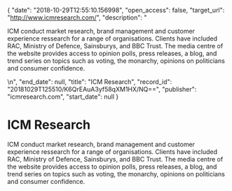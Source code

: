 {
  "date": "2018-10-29T12:55:10.156998", 
  "open_access": false, 
  "target_url": "http://www.icmresearch.com/", 
  "description": "<p>ICM conduct market research, brand management and customer experience ressearch for a range of organisations. Clients have included RAC, Ministry of Defence, Sainsburys, and BBC Trust. The media centre of the website provides access to opinion polls, press releases, a blog, and trend series on topics such as voting, the monarchy, opinions on politicians and consumer confidence.</p>\n", 
  "end_date": null, 
  "title": "ICM Research", 
  "record_id": "20181029T125510/K6QrEAuA3yf58qXM1HX/NQ==", 
  "publisher": "icmresearch.com", 
  "start_date": null
}

# ICM Research

<p>ICM conduct market research, brand management and customer experience ressearch for a range of organisations. Clients have included RAC, Ministry of Defence, Sainsburys, and BBC Trust. The media centre of the website provides access to opinion polls, press releases, a blog, and trend series on topics such as voting, the monarchy, opinions on politicians and consumer confidence.</p>
